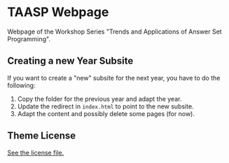 
# TAASP Webpage

Webpage of the Workshop Series "Trends and Applications of Answer Set Programming".

## Creating a new Year Subsite

If you want to create a "new" subsite for the next year, you have to do the following:

1) Copy the folder for the previous year and adapt the year.
4) Update the redirect in `index.html` to point to the new subsite.
5) Adapt the content and possibly delete some pages (for now).


## Theme License

[See the license file.](./LICENSE.md)


